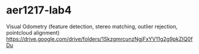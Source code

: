 # aer1217-lab4
Visual Odometry (feature detection, stereo matching, outlier rejection, pointcloud alignment)
https://drive.google.com/drive/folders/1SkzgmrcunzNgjFxYV11g2g9pkZIQ0fDu 
